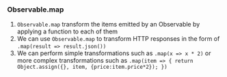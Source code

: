 ### Observable.map
1. `Observable.map` transform the items emitted by an Observable by applying a function to each of them
2. We can use `Observable.map` to transform HTTP responses in the form of `.map(result => result.json())`
3. We can perform simple transformations such as `.map(x => x * 2)` or more complex transformations such as `.map(item => { return Object.assign({}, item, {price:item.price*2}); })`